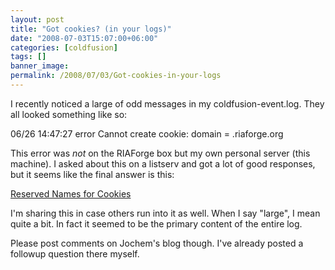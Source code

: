 ```yaml
---
layout: post
title: "Got cookies? (in your logs)"
date: "2008-07-03T15:07:00+06:00"
categories: [coldfusion]
tags: []
banner_image: 
permalink: /2008/07/03/Got-cookies-in-your-logs
---
```


I recently noticed a large of odd messages in my coldfusion-event.log. They all looked something like so:

06/26 14:47:27 error Cannot create cookie: domain = .riaforge.org

This error was <i>not</i> on the RIAForge box but my own personal server (this machine). I asked about this on a listserv and got a lot of good responses, but it seems like the final answer is this:

<a href="http://jochem.vandieten.net/2008/07/03/reserved-names-for-cookies/">Reserved Names for Cookies</a>

I'm sharing this in case others run into it as well. When I say "large", I mean quite a bit. In fact it seemed to be the primary content of the entire log.

Please post comments on Jochem's blog though. I've already posted a followup question there myself.